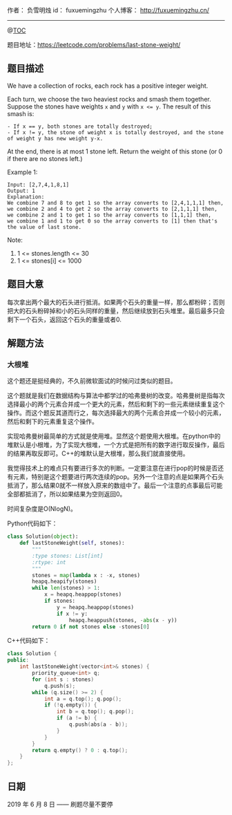 
作者： 负雪明烛
id：	fuxuemingzhu
个人博客：	http://fuxuemingzhu.cn/

---
@[TOC](目录)


题目地址：https://leetcode.com/problems/last-stone-weight/

## 题目描述

We have a collection of rocks, each rock has a positive integer weight.

Each turn, we choose the two heaviest rocks and smash them together.  Suppose the stones have weights ``x`` and ``y`` with ``x <= y``.  The result of this smash is:

    - If x == y, both stones are totally destroyed;
    - If x != y, the stone of weight x is totally destroyed, and the stone of weight y has new weight y-x.

At the end, there is at most 1 stone left.  Return the weight of this stone (or 0 if there are no stones left.)

 

Example 1:

    Input: [2,7,4,1,8,1]
    Output: 1
    Explanation: 
    We combine 7 and 8 to get 1 so the array converts to [2,4,1,1,1] then,
    we combine 2 and 4 to get 2 so the array converts to [2,1,1,1] then,
    we combine 2 and 1 to get 1 so the array converts to [1,1,1] then,
    we combine 1 and 1 to get 0 so the array converts to [1] then that's the value of last stone.
 

Note:

1. 1 <= stones.length <= 30
1. 1 <= stones[i] <= 1000 

## 题目大意

每次拿出两个最大的石头进行抵消。如果两个石头的重量一样，那么都粉碎；否则把大的石头粉碎掉和小的石头同样的重量，然后继续放到石头堆里。最后最多只会剩下一个石头，返回这个石头的重量或者0.


## 解题方法

### 大根堆

这个题还是挺经典的，不久前微软面试的时候问过类似的题目。

这个题就是我们在数据结构与算法中都学过的哈弗曼树的改变。哈弗曼树是指每次选择最小的两个元素合并成一个更大的元素，然后和剩下的一些元素继续重复这个操作。而这个题反其道而行之，每次选择最大的两个元素合并成一个较小的元素，然后和剩下的元素重复这个操作。

实现哈弗曼树最简单的方式就是使用堆。显然这个题使用大根堆。在python中的堆默认是小根堆，为了实现大根堆，一个方式是把所有的数字进行取反操作，最后的结果再取反即可。C++的堆默认是大根堆，那么我们就直接使用。

我觉得技术上的难点只有要进行多次的判断。一定要注意在进行pop的时候是否还有元素，特别是这个题要进行两次连续的pop。另外一个注意的点是如果两个石头抵消了，那么结果0就不一样放入原来的数组中了。最后一个注意的点事最后可能全部都抵消了，所以如果结果为空则返回0。

时间复杂度是O(NlogN)。

Python代码如下：

```python
class Solution(object):
    def lastStoneWeight(self, stones):
        """
        :type stones: List[int]
        :rtype: int
        """
        stones = map(lambda x : -x, stones)
        heapq.heapify(stones)
        while len(stones) > 1:
            x = heapq.heappop(stones)
            if stones:
                y = heapq.heappop(stones)
                if x != y:
                    heapq.heappush(stones, -abs(x - y))
        return 0 if not stones else -stones[0]
```

C++代码如下：


```cpp
class Solution {
public:
    int lastStoneWeight(vector<int>& stones) {
        priority_queue<int> q;
        for (int s : stones)
            q.push(s);
        while (q.size() >= 2) {
            int a = q.top(); q.pop();
            if (!q.empty()) {
                int b = q.top(); q.pop();
                if (a != b) {
                    q.push(abs(a - b));
                }
            }
        }
        return q.empty() ? 0 : q.top();
    }
};
```

## 日期

2019 年 6 月 8 日 —— 刷题尽量不要停
